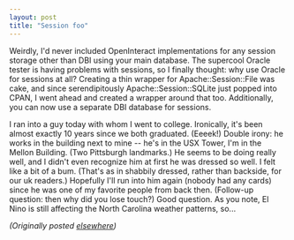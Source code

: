 ```yaml
---
layout: post
title: "Session foo"
---
```




<p>Weirdly, I'd never included OpenInteract implementations for any session storage other than DBI using your main database. The supercool Oracle tester is having problems with sessions, so I finally thought: why use Oracle for sessions at all? Creating a thin wrapper for Apache::Session::File was cake, and since serendipitously Apache::Session::SQLite just popped into CPAN, I went ahead and created a wrapper around that too. Additionally, you can now use a separate DBI database for sessions.</p>

<p>I ran into a guy today with whom I went to college. Ironically, it's been almost exactly 10 years since we both graduated. (Eeeek!) Double irony: he works in the building next to mine -- he's in the USX Tower, I'm in the Mellon Building. (Two Pittsburgh landmarks.) He seems to be doing really well, and I didn't even recognize him at first he was dressed so well. I felt like a bit of a bum. (That's as in shabbily dressed, rather than backside, for our uk readers.) Hopefully I'll run into him again (nobody had any cards) since he was one of my favorite people from back then. (Follow-up question: then why did you lose touch?) Good question. As you note, El Nino is still affecting the North Carolina weather patterns, so...</p>



<p><em>(Originally posted <a href="http://use.perl.org/~lachoy/journal/4596">elsewhere</a>)</em></p>


